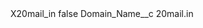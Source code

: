 <?xml version="1.0" encoding="UTF-8"?>
<CustomMetadata xmlns="http://soap.sforce.com/2006/04/metadata" xmlns:xsi="http://www.w3.org/2001/XMLSchema-instance" xmlns:xsd="http://www.w3.org/2001/XMLSchema">
    <label>X20mail_in</label>
    <protected>false</protected>
    <values>
        <field>Domain_Name__c</field>
        <value xsi:type="xsd:string">20mail.in</value>
    </values>
</CustomMetadata>
